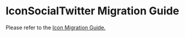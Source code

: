 # IconSocialTwitter Migration Guide

Please refer to the [Icon Migration Guide.](../Icon.migration.md)
